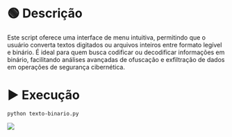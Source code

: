 # 🟢 Descrição
Este script oferece uma interface de menu intuitiva, permitindo que o usuário converta textos digitados ou arquivos inteiros entre formato legível e binário. É ideal para quem busca codificar ou decodificar informações em binário, facilitando análises avançadas de ofuscação e exfiltração de dados em operações de segurança cibernética.

# ▶ Execução
```
python texto-binario.py
```

![](https://www.100security.com.br/images/texto-binario.png)
